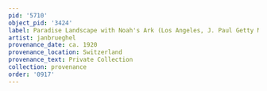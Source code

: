 ```yaml
---
pid: '5710'
object_pid: '3424'
label: Paradise Landscape with Noah's Ark (Los Angeles, J. Paul Getty Museum)
artist: janbrueghel
provenance_date: ca. 1920
provenance_location: Switzerland
provenance_text: Private Collection
collection: provenance
order: '0917'
---
```

